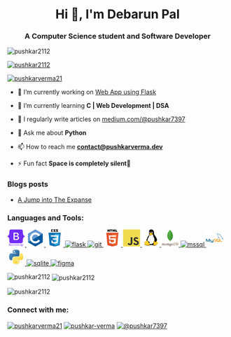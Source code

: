 <h1 align="center">Hi 👋, I'm Debarun Pal</h1>
<h3 align="center">A Computer Science student and Software Developer</h3>


<p align="left"> <img src="https://komarev.com/ghpvc/?username=pushkar2112&label=Profile%20views&color=0e75b6&style=flat" alt="pushkar2112" /> </p>

<p align="left"> <a href="https://github.com/ryo-ma/github-profile-trophy"><img src="https://github-profile-trophy.vercel.app/?username=pushkar2112" alt="pushkar2112" /></a> </p>

<p align="left"> <a href="https://twitter.com/pushkarverma21" target="blank"><img src="https://img.shields.io/twitter/follow/pushkarverma21?logo=twitter&style=for-the-badge" alt="pushkarverma21" /></a> </p>

- 🔭 I’m currently working on [Web App using Flask](https://github.com/pushkar2112/Web-app-using-Flask)

- 🌱 I’m currently learning **C | Web Development | DSA**

- 📝 I regularly write articles on [medium.com/@pushkar7397](medium.com/@pushkar7397)

- 💬 Ask me about **Python**

- 📫 How to reach me **contact@pushkarverma.dev**

- ⚡ Fun fact **Space is completely silent🌌**

### Blogs posts
<!-- BLOG-POST-LIST:START -->
- [A Jump into The Expanse](https://medium.com/@pushkar7397/a-jump-into-the-expanse-2e68f51f2672?source=rss-830e5f141214------2)
<!-- BLOG-POST-LIST:END -->


<h3 align="left">Languages and Tools:</h3>
<p align="left"> <a href="https://getbootstrap.com" target="_blank" rel="noreferrer"> <img src="https://raw.githubusercontent.com/devicons/devicon/master/icons/bootstrap/bootstrap-plain-wordmark.svg" alt="bootstrap" width="40" height="40"/> </a> <a href="https://www.cprogramming.com/" target="_blank" rel="noreferrer"> <img src="https://raw.githubusercontent.com/devicons/devicon/master/icons/c/c-original.svg" alt="c" width="40" height="40"/> </a> <a href="https://www.w3schools.com/css/" target="_blank" rel="noreferrer"> <img src="https://raw.githubusercontent.com/devicons/devicon/master/icons/css3/css3-original-wordmark.svg" alt="css3" width="40" height="40"/> </a> <a href="https://flask.palletsprojects.com/" target="_blank" rel="noreferrer"> <img src="https://www.vectorlogo.zone/logos/pocoo_flask/pocoo_flask-icon.svg" alt="flask" width="40" height="40"/> </a> <a href="https://git-scm.com/" target="_blank" rel="noreferrer"> <img src="https://www.vectorlogo.zone/logos/git-scm/git-scm-icon.svg" alt="git" width="40" height="40"/> </a> <a href="https://www.w3.org/html/" target="_blank" rel="noreferrer"> <img src="https://raw.githubusercontent.com/devicons/devicon/master/icons/html5/html5-original-wordmark.svg" alt="html5" width="40" height="40"/> </a> <a href="https://developer.mozilla.org/en-US/docs/Web/JavaScript" target="_blank" rel="noreferrer"> <img src="https://raw.githubusercontent.com/devicons/devicon/master/icons/javascript/javascript-original.svg" alt="javascript" width="40" height="40"/> </a> <a href="https://www.linux.org/" target="_blank" rel="noreferrer"> <img src="https://raw.githubusercontent.com/devicons/devicon/master/icons/linux/linux-original.svg" alt="linux" width="40" height="40"/> </a> <a href="https://www.mongodb.com/" target="_blank" rel="noreferrer"> <img src="https://raw.githubusercontent.com/devicons/devicon/master/icons/mongodb/mongodb-original-wordmark.svg" alt="mongodb" width="40" height="40"/> </a> <a href="https://www.microsoft.com/en-us/sql-server" target="_blank" rel="noreferrer"> <img src="https://www.svgrepo.com/show/303229/microsoft-sql-server-logo.svg" alt="mssql" width="40" height="40"/> </a> <a href="https://www.mysql.com/" target="_blank" rel="noreferrer"> <img src="https://raw.githubusercontent.com/devicons/devicon/master/icons/mysql/mysql-original-wordmark.svg" alt="mysql" width="40" height="40"/> </a> <a href="https://www.python.org" target="_blank" rel="noreferrer"> <img src="https://raw.githubusercontent.com/devicons/devicon/master/icons/python/python-original.svg" alt="python" width="40" height="40"/> </a> <a href="https://www.sqlite.org/" target="_blank" rel="noreferrer"> <img src="https://www.vectorlogo.zone/logos/sqlite/sqlite-icon.svg" alt="sqlite" width="40" height="40"/> </a><a href="https://www.figma.com/" target="_blank" rel="noreferrer"> <img src="https://www.vectorlogo.zone/logos/figma/figma-icon.svg" alt="figma" width="40" height="40"/> </a> </p>

<p><img align="left" src="https://github-readme-stats.vercel.app/api/top-langs?username=pushkar2112&show_icons=true&locale=en&layout=compact" alt="pushkar2112" /></p>

<p>&nbsp;<img align="center" src="https://github-readme-stats.vercel.app/api?username=pushkar2112&show_icons=true&locale=en&theme=dracula&count_private=true" alt="pushkar2112" /></p>

<p><img align="center" src="https://github-readme-streak-stats.herokuapp.com/?user=pushkar2112&" alt="pushkar2112" /></p>


<h3 align="left">Connect with me:</h3>
<p align="left">
<a href="https://twitter.com/pushkarverma21" target="blank"><img align="center" src="https://raw.githubusercontent.com/rahuldkjain/github-profile-readme-generator/master/src/images/icons/Social/twitter.svg" alt="pushkarverma21" height="30" width="40" /></a>
<a href="https://linkedin.com/in/pushkar-verma" target="blank"><img align="center" src="https://raw.githubusercontent.com/rahuldkjain/github-profile-readme-generator/master/src/images/icons/Social/linked-in-alt.svg" alt="pushkar-verma" height="30" width="40" /></a>
<a href="https://medium.com/@pushkar7397" target="blank"><img align="center" src="https://raw.githubusercontent.com/rahuldkjain/github-profile-readme-generator/master/src/images/icons/Social/medium.svg" alt="@pushkar7397" height="30" width="40" /></a>
</p>

<!--
**pushkar2112/pushkar2112** is a ✨ _special_ ✨ repository because its `README.md` (this file) appears on your GitHub profile.

Here are some ideas to get you started:

- 🔭 I’m currently working on ...
- 🌱 I’m currently learning ...
- 👯 I’m looking to collaborate on ...
- 🤔 I’m looking for help with ...
- 💬 Ask me about ...
- 📫 How to reach me: ...
- 😄 Pronouns: ...
- ⚡ Fun fact: ...
-->
